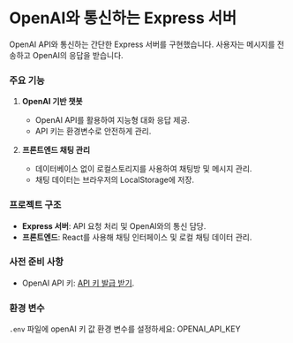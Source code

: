 #  OpenAI와 통신하는 Express 서버

OpenAI API와 통신하는 간단한 Express 서버를 구현했습니다. 사용자는 메시지를 전송하고 OpenAI의 응답을 받습니다.

### 주요 기능
1. **OpenAI 기반 챗봇**  
   - OpenAI API를 활용하여 지능형 대화 응답 제공.
   - API 키는 환경변수로 안전하게 관리.

2. **프론트엔드 채팅 관리**  
   - 데이터베이스 없이 로컬스토리지를 사용하여 채팅방 및 메시지 관리.
   - 채팅 데이터는 브라우저의 LocalStorage에 저장.

### 프로젝트 구조
- **Express 서버**: API 요청 처리 및 OpenAI와의 통신 담당.
- **프론트엔드**: React를 사용해 채팅 인터페이스 및 로컬 채팅 데이터 관리.

### 사전 준비 사항
- OpenAI API 키: [API 키 발급 받기](https://platform.openai.com/signup/).

### 환경 변수
`.env` 파일에 openAI 키 값 환경 변수를 설정하세요: OPENAI_API_KEY
